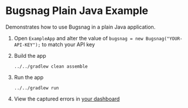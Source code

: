 # Bugsnag Plain Java Example

Demonstrates how to use Bugsnag in a plain Java application.

1. Open `ExampleApp` and alter the value of `bugsnag = new Bugsnag("YOUR-API-KEY");` to match your API key

2. Build the app

    ```shell
    ../../gradlew clean assemble
    ```

3. Run the app

    ```shell
    ../../gradlew run
    ```

4. View the captured errors in [your dashboard](https://app.bugsnag.com)
